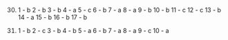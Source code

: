30.
     1 - b
     2 - b
     3 - b
     4 - a
     5 - c
     6 - b
     7 - a
     8 - a
     9 - b
     10 - b
     11 - c
     12 - c
     13 - b
     14 - a
     15 - b
     16 - b
     17 - b

31.
    1 - b
    2 - c
    3 - b
    4 - b
    5 - a
    6 - b
    7 - a
    8 - a
    9 - c
    10 - a